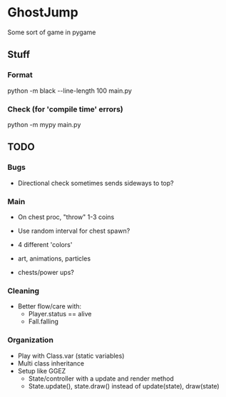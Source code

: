 # GhostJump
Some sort of game in pygame


## Stuff

### Format

python -m black --line-length 100 main.py

### Check (for 'compile time' errors)

python -m mypy main.py



## TODO

### Bugs
- Directional check sometimes sends sideways to top?

### Main

- On chest proc, "throw" 1-3 coins
- Use random interval for chest spawn?

- 4 different 'colors'
- art, animations, particles
- chests/power ups?

### Cleaning

- Better flow/care with:
    - Player.status == alive
    - Fall.falling


### Organization

- Play with Class.var (static variables)
- Multi class inheritance
- Setup like GGEZ
    - State/controller with a update and render method
    - State.update(), state.draw() instead of update(state), draw(state)